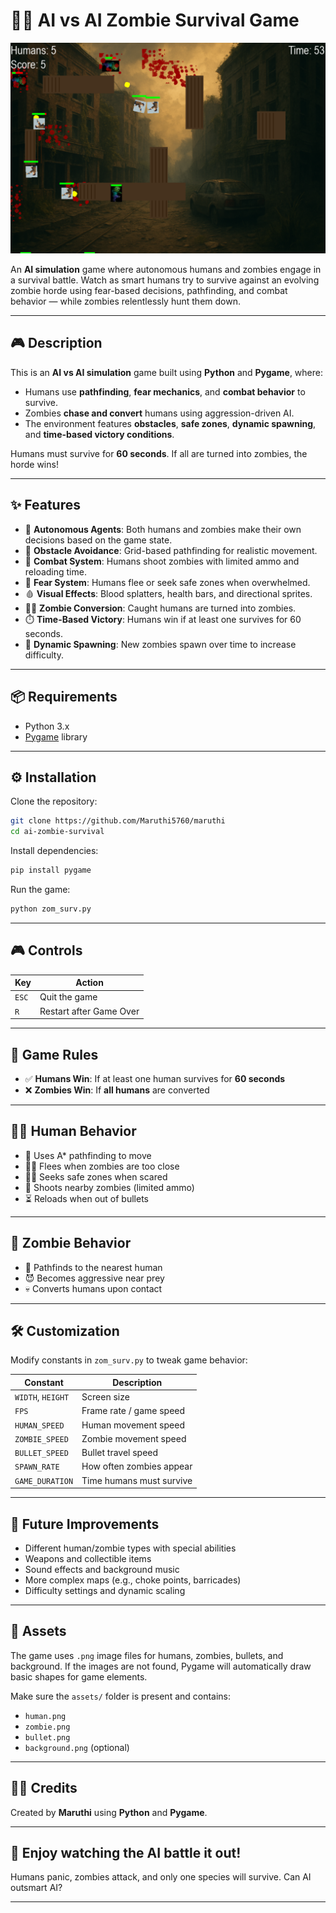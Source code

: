 # 🧟‍♂️ AI vs AI Zombie Survival Game
![Game Over Screenshot](assets/game_screenshot.png)

An **AI simulation** game where autonomous humans and zombies engage in a survival battle. Watch as smart humans try to survive against an evolving zombie horde using fear-based decisions, pathfinding, and combat behavior — while zombies relentlessly hunt them down.

---

## 🎮 Description

This is an **AI vs AI simulation** game built using **Python** and **Pygame**, where:

- Humans use **pathfinding**, **fear mechanics**, and **combat behavior** to survive.
- Zombies **chase and convert** humans using aggression-driven AI.
- The environment features **obstacles**, **safe zones**, **dynamic spawning**, and **time-based victory conditions**.

Humans must survive for **60 seconds**. If all are turned into zombies, the horde wins!

---

## ✨ Features

- 🤖 **Autonomous Agents**: Both humans and zombies make their own decisions based on the game state.
- 🚷 **Obstacle Avoidance**: Grid-based pathfinding for realistic movement.
- 🔫 **Combat System**: Humans shoot zombies with limited ammo and reloading time.
- 🧠 **Fear System**: Humans flee or seek safe zones when overwhelmed.
- 🩸 **Visual Effects**: Blood splatters, health bars, and directional sprites.
- 🧟‍♀️ **Zombie Conversion**: Caught humans are turned into zombies.
- ⏱️ **Time-Based Victory**: Humans win if at least one survives for 60 seconds.
- 🌱 **Dynamic Spawning**: New zombies spawn over time to increase difficulty.

---

## 📦 Requirements

- Python 3.x
- [Pygame](https://www.pygame.org/) library

---

## ⚙️ Installation

Clone the repository:

```bash
git clone https://github.com/Maruthi5760/maruthi
cd ai-zombie-survival
```

Install dependencies:

```bash
pip install pygame
```

Run the game:

```bash
python zom_surv.py
```

---

## 🎮 Controls

| Key | Action                  |
|-----|-------------------------|
| `ESC` | Quit the game         |
| `R`   | Restart after Game Over |

---

## 🧠 Game Rules

- ✅ **Humans Win**: If at least one human survives for **60 seconds**
- ❌ **Zombies Win**: If **all humans** are converted

---

## 🧍‍♂️ Human Behavior

- 🧠 Uses A* pathfinding to move
- 🏃‍♂️ Flees when zombies are too close
- 🧍‍♂️ Seeks safe zones when scared
- 🔫 Shoots nearby zombies (limited ammo)
- ⏳ Reloads when out of bullets

---

## 🧟 Zombie Behavior

- 🧠 Pathfinds to the nearest human
- 😈 Becomes aggressive near prey
- 💀 Converts humans upon contact

---

## 🛠️ Customization

Modify constants in `zom_surv.py` to tweak game behavior:

| Constant        | Description                       |
|----------------|-----------------------------------|
| `WIDTH`, `HEIGHT` | Screen size                   |
| `FPS`             | Frame rate / game speed       |
| `HUMAN_SPEED`     | Human movement speed          |
| `ZOMBIE_SPEED`    | Zombie movement speed         |
| `BULLET_SPEED`    | Bullet travel speed           |
| `SPAWN_RATE`      | How often zombies appear      |
| `GAME_DURATION`   | Time humans must survive      |

---

## 🔮 Future Improvements

- Different human/zombie types with special abilities
- Weapons and collectible items
- Sound effects and background music
- More complex maps (e.g., choke points, barricades)
- Difficulty settings and dynamic scaling

---

## 📁 Assets

The game uses `.png` image files for humans, zombies, bullets, and background. If the images are not found, Pygame will automatically draw basic shapes for game elements.

Make sure the `assets/` folder is present and contains:

- `human.png`
- `zombie.png`
- `bullet.png`
- `background.png` (optional)

---

## 🧑‍💻 Credits

Created by **Maruthi** using **Python** and **Pygame**.

---

## 🧠 Enjoy watching the AI battle it out!
Humans panic, zombies attack, and only one species will survive. Can AI outsmart AI?

---
